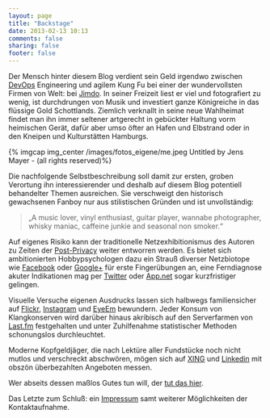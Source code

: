 ```yaml
---
layout: page
title: "Backstage"
date: 2013-02-13 10:13
comments: false
sharing: false
footer: false
---
```


Der Mensch hinter diesem Blog verdient sein Geld irgendwo zwischen [DevOps](http://en.wikipedia.org/wiki/DevOps "Wikipedia: DevOps") Engineering und agilem Kung Fu bei einer der wundervollsten Firmen von Welt: bei [Jimdo](http://www.jimdo.com "Jimdo - Pages to the People!"). In seiner Freizeit liest er viel und fotografiert zu wenig, ist durchdrungen von Musik und investiert ganze Königreiche in das flüssige Gold Schottlands. Ziemlich verknallt in seine neue Wahlheimat findet man ihn immer seltener artgerecht in gebückter Haltung vorm heimischen Gerät, dafür aber umso öfter an Hafen und Elbstrand oder in den Kneipen und Kulturstätten Hamburgs.

{% imgcap img_center /images/fotos_eigene/me.jpeg Untitled by Jens Mayer - (all rights reserved)%}

Die nachfolgende Selbstbeschreibung soll damit zur ersten, groben Verortung ihn interessierender und deshalb auf diesem Blog potentiell behandelter Themen ausreichen. Sie verschweigt den historisch gewachsenen Fanboy nur aus stilistischen Gründen und ist unvollständig:

>„A music lover, vinyl enthusiast, guitar player, wannabe photographer, whisky maniac, caffeine junkie and seasonal non smoker.“

Auf eigenes Risiko kann der traditionelle Netzexhibitionismus des Autoren zu Zeiten der [Post-Privacy](http://de.wikipedia.org/wiki/Post-Privacy "Wikipedia: Post-Privacy") weiter entworren werden. Es bietet sich ambitionierten Hobbypsychologen dazu ein Strauß diverser Netzbiotope wie [Facebook](https://www.facebook.com/jens.mayer "Facebook-Profil Jens Mayer") oder [Google+](https://plus.google.com/111775974068560084573 "Google+-Profil Jens Mayer") für erste Fingerübungen an, eine Ferndiagnose akuter Indikationen mag per [Twitter](https://twitter.com/winterriot "Twitter-Stream Jens Mayer") oder [App.net](https://alpha.app.net/winterriot "Jens Mayer auf App.net") sogar kurzfristiger gelingen.

Visuelle Versuche eigenen Ausdrucks lassen sich halbwegs familiensicher auf [Flickr](http://www.flickr.com/photos/basq/ "Flickr-Profil Jens Mayer"), [Instagram](http://instagram.com/basquiat "Instagram-Profil Jens Mayer") und [EyeEm](http://www.eyeem.com/u/jensmayer "EyeEm-Profil Jens Mayer") bewundern. Jeder Konsum von Klangkonserven wird darüber hinaus akribisch auf den Serverfarmen von
[Last.fm](http://www.last.fm/user/basq "Last.fm-Profil Jens Mayer") festgehalten und unter Zuhilfenahme statistischer Methoden schonungslos durchleuchtet.

Moderne Kopfgeldjäger, die nach Lektüre aller Fundstücke noch nicht mutlos und verschreckt abschwören, mögen sich auf [XING](https://www.xing.com/profile/Jens_Mayer2 "XING-Profil Jens Mayer") und [Linkedin](http://www.linkedin.com/in/jensmayer "Linkedin-Profil Jens Mayer") mit obszön überbezahlten Angeboten messen.

Wer abseits dessen maßlos Gutes tun will, der [tut das hier](http://www.amazon.de/gp/registry/registry.html?ie=UTF8&type=wishlist&id=38FI6BLISOJV7 "Amazon Wishlist: Jens Mayer").

Das Letzte zum Schluß: ein [Impressum](/pages/impressum/ "Impressum") samt weiterer Möglichkeiten der Kontaktaufnahme.
